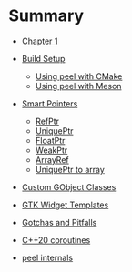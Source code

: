 # Summary

- [Chapter 1](./chapter_1.md)

- [Build Setup](build-setup.md)
    - [Using peel with CMake](using-peel-with-cmake.md)
    - [Using peel with Meson](using-peel-with-meson.md)
- [Smart Pointers]()
    - [RefPtr](ref-ptr.md)
    - [UniquePtr](unique-ptr.md)
    - [FloatPtr](float-ptr.md)
    - [WeakPtr](weak-ptr.md)
    - [ArrayRef](array-ref.md)
    - [UniquePtr to array](unique-ptr-arr.md)
- [Custom GObject Classes]()
- [GTK Widget Templates](gtk-widget-templates.md)
- [Gotchas and Pitfalls](gotchas-and-pitfalls.md)
- [C++20 coroutines]()
- [peel internals]()
